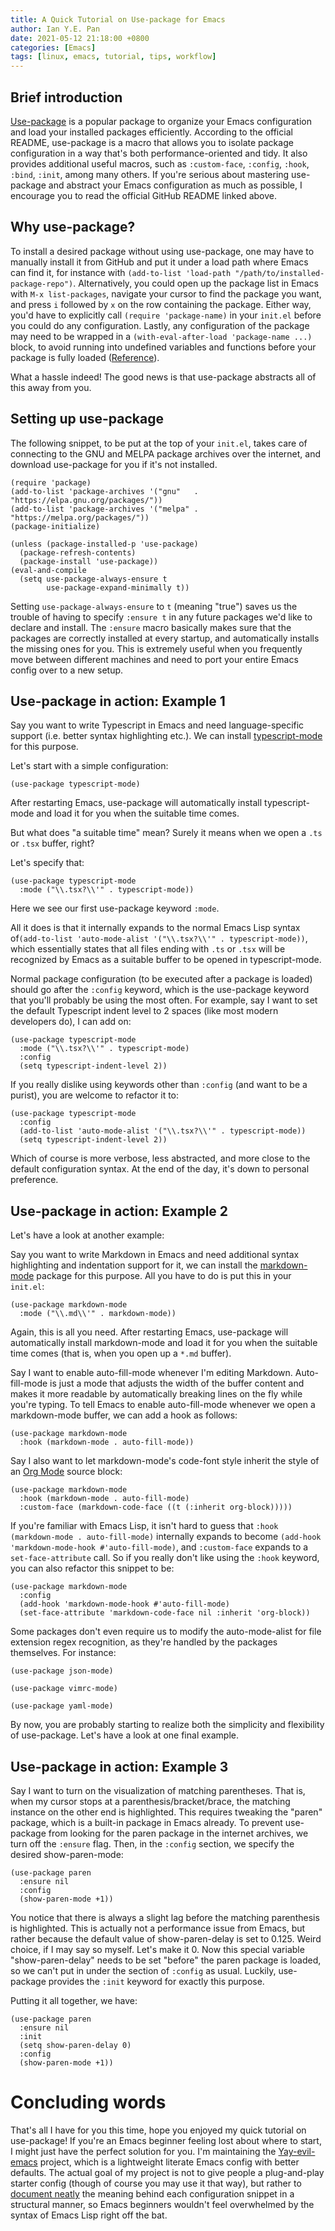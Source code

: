 ```yaml
---
title: A Quick Tutorial on Use-package for Emacs
author: Ian Y.E. Pan
date: 2021-05-12 21:18:00 +0800
categories: [Emacs]
tags: [linux, emacs, tutorial, tips, workflow]
---
```


## Brief introduction

[Use-package](https://github.com/jwiegley/use-package) is a popular
package to organize your Emacs configuration and load your installed
packages efficiently. According to the official README, use-package is
a macro that allows you to isolate package configuration in a way
that's both performance-oriented and tidy. It also provides additional
useful macros, such as `:custom-face`, `:config`, `:hook`, `:bind`,
`:init`, among many others. If you're serious about mastering
use-package and abstract your Emacs configuration as much as possible,
I encourage you to read the official GitHub README linked above.

## Why use-package?

To install a desired package without using use-package, one may have
to manually install it from GitHub and put it under a load path where
Emacs can find it, for instance with `(add-to-list 'load-path
"/path/to/installed-package-repo")`. Alternatively, you could open up
the package list in Emacs with `M-x list-packages`, navigate your
cursor to find the package you want, and press `i` followed by `x` on
the row containing the package. Either way, you'd have to explicitly
call `(require 'package-name)` in your `init.el` before you could do
any configuration. Lastly, any configuration of the package may need
to be wrapped in a `(with-eval-after-load 'package-name ...)` block,
to avoid running into undefined variables and functions before your
package is fully loaded
([Reference](https://www.emacswiki.org/emacs/InstallingPackages#h5o-7)).

What a hassle indeed! The good news is that use-package abstracts all
of this away from you.

## Setting up use-package

The following snippet, to be put at the top of your `init.el`, takes
care of connecting to the GNU and MELPA package archives over the
internet, and download use-package for you if it's not
installed.
```emacs-lisp
(require 'package)
(add-to-list 'package-archives '("gnu"   . "https://elpa.gnu.org/packages/"))
(add-to-list 'package-archives '("melpa" . "https://melpa.org/packages/"))
(package-initialize)

(unless (package-installed-p 'use-package)
  (package-refresh-contents)
  (package-install 'use-package))
(eval-and-compile
  (setq use-package-always-ensure t
        use-package-expand-minimally t))
```

Setting `use-package-always-ensure` to `t` (meaning "true") saves
us the trouble of having to specify `:ensure t` in any future packages
we'd like to declare and install. The `:ensure` macro basically makes
sure that the packages are correctly installed at every startup, and
automatically installs the missing ones for you. This is extremely
useful when you frequently move between different machines and need to
port your entire Emacs config over to a new setup.

## Use-package in action: Example 1


Say you want to write Typescript in Emacs and need language-specific
support (i.e. better syntax highlighting etc.). We can install
[typescript-mode](https://github.com/emacs-typescript/typescript.el/tree/1043025d42602d560949955410d3afa2562130ee) for this purpose.

Let's start with a simple configuration:

```emacs-lisp
(use-package typescript-mode)
```
After restarting Emacs,
use-package will automatically install typescript-mode and load it for
you when the suitable time comes.

But what does "a suitable time" mean? Surely it means when we open a
`.ts` or `.tsx` buffer, right?

Let's specify that:

```emacs-lisp
(use-package typescript-mode
  :mode ("\\.tsx?\\'" . typescript-mode))
```

Here we see our first use-package keyword `:mode`.

All it does is that it internally expands to the normal Emacs Lisp
syntax of`(add-to-list 'auto-mode-alist '("\\.tsx?\\'"
. typescript-mode))`, which essentially states that all files ending
with `.ts` or `.tsx` will be recognized by Emacs as a suitable buffer
to be opened in typescript-mode.

Normal package configuration (to be executed after a package is
loaded) should go after the `:config` keyword, which is the
use-package keyword that you'll probably be using the most often. For
example, say I want to set the default Typescript indent level to 2
spaces (like most modern developers do), I can add on:

```emacs-lisp
(use-package typescript-mode
  :mode ("\\.tsx?\\'" . typescript-mode)
  :config
  (setq typescript-indent-level 2))
```
If you really dislike using keywords other than `:config` (and want to
be a purist), you are welcome to refactor it to:
```emacs-lisp
(use-package typescript-mode
  :config
  (add-to-list 'auto-mode-alist '("\\.tsx?\\'" . typescript-mode))
  (setq typescript-indent-level 2))
```

Which of course is more verbose, less abstracted, and more close to
the default configuration syntax. At the end of the day, it's down to
personal preference.

## Use-package in action: Example 2

Let's have a look at another example:

Say you want to write Markdown in Emacs and need additional syntax
highlighting and indentation support for it, we can install the
[markdown-mode](https://github.com/jrblevin/markdown-mode) package for
this purpose. All you have to do is put this in your `init.el`:

```emacs-lisp
(use-package markdown-mode
  :mode ("\\.md\\'" . markdown-mode))
```

Again, this is all you need. After restarting Emacs,
use-package will automatically install markdown-mode and load it for
you when the suitable time comes (that is, when you open up a `*.md` buffer).

Say I want to enable auto-fill-mode whenever I'm editing
Markdown. Auto-fill-mode is just a mode that adjusts the width of the
buffer content and makes it more readable by automatically breaking
lines on the fly while you're typing. To tell Emacs to enable
auto-fill-mode whenever we open a markdown-mode buffer, we can add a
hook as follows:

```emacs-lisp
(use-package markdown-mode
  :hook (markdown-mode . auto-fill-mode))
```

Say I also want to let markdown-mode's code-font style inherit the
style of an [Org Mode](https://orgmode.org/features.html) source
block:


```emacs-lisp
(use-package markdown-mode
  :hook (markdown-mode . auto-fill-mode)
  :custom-face (markdown-code-face ((t (:inherit org-block)))))
```

If you're familiar with Emacs Lisp, it isn't hard to guess that `:hook
(markdown-mode . auto-fill-mode)` internally expands to become
`(add-hook 'markdown-mode-hook
#'auto-fill-mode)`, and `:custom-face` expands to a `set-face-attribute`
call. So if you really don't like using the `:hook` keyword, you can
also refactor this snippet to be:

```emacs-lisp
(use-package markdown-mode
  :config
  (add-hook 'markdown-mode-hook #'auto-fill-mode)
  (set-face-attribute 'markdown-code-face nil :inherit 'org-block))
```

Some packages don't even require us to modify the auto-mode-alist for
file extension regex recognition, as they're handled by the packages
themselves. For instance:

```emacs-lisp
(use-package json-mode)

(use-package vimrc-mode)

(use-package yaml-mode)
```

By now, you are probably starting to realize both the simplicity and
flexibility of use-package. Let's have a look at one final example.

## Use-package in action: Example 3

Say I want to turn on the visualization of matching parentheses. That
is, when my cursor stops at a parenthesis/bracket/brace, the matching
instance on the other end is highlighted. This requires tweaking the
"paren" package, which is a built-in package in Emacs already. To
prevent use-package from looking for the paren package in the internet
archives, we turn off the `:ensure` flag. Then, in the `:config`
section, we specify the desired show-paren-mode:

```emacs-lisp
(use-package paren
  :ensure nil
  :config
  (show-paren-mode +1))
```

You notice that there is always a slight lag before the matching
parenthesis is highlighted. This is actually not a performance issue
from Emacs, but rather because the default value of show-paren-delay
is set to 0.125. Weird choice, if I may say so myself. Let's make
it 0. Now this special variable "show-paren-delay" needs to be set
"before" the paren package is loaded, so we can't put in under the
section of `:config` as usual. Luckily, use-package provides the
`:init` keyword for exactly this purpose.

Putting it all together, we have:

```emacs-lisp
(use-package paren
  :ensure nil
  :init
  (setq show-paren-delay 0)
  :config
  (show-paren-mode +1))
```

# Concluding words

That's all I have for you this time, hope you enjoyed my quick
tutorial on use-package! If you're an Emacs beginner feeling lost
about where to start, I might just have the perfect solution for
you. I'm maintaining the
[Yay-evil-emacs](https://github.com/ianpan870102/yay-evil-emacs)
project, which is a lightweight literate Emacs config with better
defaults. The actual goal of my project is not to give people a
plug-and-play starter config (though of course you may use it that
way), but rather to [document
neatly](https://github.com/ianpan870102/yay-evil-emacs/blob/master/config.org)
the meaning behind each configuration snippet in a structural manner,
so Emacs beginners wouldn't feel overwhelmed by the syntax of Emacs
Lisp right off the bat.
